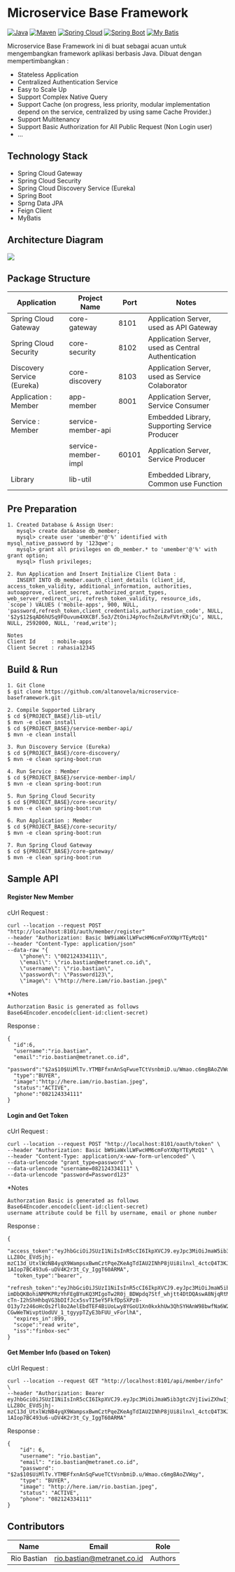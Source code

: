 # Microservice Base Framework

[![Java](https://img.shields.io/badge/Java-1.8.0-red.svg?style=plastic)](https://www.oracle.com/java/technologies/)
[![Maven](https://img.shields.io/badge/Maven-3.5.3-purple.svg?style=plastic)](https://maven.apache.org)
[![Spring Cloud](https://img.shields.io/badge/Spring%20Cloud-Hoxton.SR7-green.svg?style=plastic)](https://spring.io/projects/spring-cloud)
[![Spring Boot](https://img.shields.io/badge/Spring%20Boot-2.3.2.RELEASE-green.svg?style=plastic)](https://spring.io/projects/spring-boot)
[![My Batis](https://img.shields.io/badge/MyBatis-3.5.1-red.svg?style=plastic)](https://mybatis.org/mybatis-3/)

Microservice Base Framework ini di buat sebagai acuan untuk mengembangkan framework aplikasi berbasis Java.
Dibuat dengan mempertimbangkan :

- Stateless Application
- Centralized Authentication Service
- Easy to Scale Up
- Support Complex Native Query
- Support Cache (on progress, less priority, modular implementation depend on the service, centralized by using same Cache Provider.)
- Support Multitenancy 
- Support Basic Authorization for All Public Request (Non Login user)
- ...

## Technology Stack
- Spring Cloud Gateway
- Spring Cloud Security
- Spring Cloud Discovery Service (Eureka)
- Spring Boot
- Sprng Data JPA
- Feign Client
- MyBatis

## Architecture Diagram
![](https://raw.githubusercontent.com/altanovela/microservice-baseframework/master/.res/architecture-diagram.jpg)

## Package Structure

| Application | Project Name | Port | Notes |
| ------------ | ------------ | ------------ | ------------ |
| Spring Cloud Gateway | core-gateway | 8101 | Application Server, used as API Gateway |
| Spring Cloud Security | core-security | 8102 | Application Server, used as Central Authentication |
| Discovery Service (Eureka) | core-discovery | 8103 | Application Server, used as Service Colaborator |
| Application : Member | app-member | 8001 | Application Server, Service Consumer |
| Service : Member | service-member-api | | Embedded Library, Supporting Service Producer |
| | service-member-impl | 60101 | Application Server, Service Producer |
| Library | lib-util | | Embedded Library, Common use Function |

## Pre Preparation
```
1. Created Database & Assign User:
   mysql> create database db_member;
   mysql> create user 'umember'@'%' identified with mysql_native_password by '123qwe';
   mysql> grant all privileges on db_member.* to 'umember'@'%' with grant option;
   mysql> flush privileges;

2. Run Application and Insert Initialize Client Data :
   INSERT INTO db_member.oauth_client_details (client_id, access_token_validity, additional_information, authorities, autoapprove, client_secret, authorized_grant_types, web_server_redirect_uri, refresh_token_validity, resource_ids, `scope`) VALUES ('mobile-apps', 900, NULL, 'password,refresh_token,client_credentials,authorization_code', NULL, '$2y$12$qAD6hUSq9FOuvum4XKCBf.5o3/ZtOniJ4pYocfnZoLRvFVtrKRjCu', NULL, NULL, 2592000, NULL, 'read,write');

Notes
Client Id     : mobile-apps
Client Secret : rahasia12345
```

## Build & Run
```
1. Git Clone
$ git clone https://github.com/altanovela/microservice-baseframework.git

2. Compile Supported Library 
$ cd ${PROJECT_BASE}/lib-util/
$ mvn -e clean install
$ cd ${PROJECT_BASE}/service-member-api/
$ mvn -e clean install

3. Run Discovery Service (Eureka)
$ cd ${PROJECT_BASE}/core-discovery/
$ mvn -e clean spring-boot:run

4. Run Service : Member
$ cd ${PROJECT_BASE}/service-member-impl/
$ mvn -e clean spring-boot:run

5. Run Spring Cloud Security
$ cd ${PROJECT_BASE}/core-security/
$ mvn -e clean spring-boot:run

6. Run Application : Member
$ cd ${PROJECT_BASE}/core-security/
$ mvn -e clean spring-boot:run

7. Run Spring Cloud Gateway
$ cd ${PROJECT_BASE}/core-gateway/
$ mvn -e clean spring-boot:run
```

## Sample API
#### Register New Member
cUrl Request :
```
curl --location --request POST "http://localhost:8101/auth/member/register" 
--header "Authorization: Basic bW9iaWxlLWFwcHM6cmFoYXNpYTEyMzQ1" 
--header "Content-Type: application/json" 
--data-raw "{
    \"phone\": \"082124334111\",
    \"email\": \"rio.bastian@metranet.co.id\",
    \"username\": \"rio.bastian\",
    \"password\": \"Password123\",
    \"image\": \"http://here.iam/rio.bastian.jpeg\"
```
*Notes 
```
Authorzation Basic is generated as follows Base64Encoder.encode(client-id:client-secret)
```
Response :
```
{
  "id":6,
  "username":"rio.bastian",
  "email":"rio.bastian@metranet.co.id", 
  "password":"$2a$10$UiMlTv.YTMBFfxnAnSqFwueTCtVsnbmiD.u/Wmao.c6mgBAoZVWqy", 
  "type":"BUYER", 
  "image":"http://here.iam/rio.bastian.jpeg", 
  "status":"ACTIVE", 
  "phone":"082124334111"
}
```

#### Login and Get Token
cUrl Request : 
```
curl --location --request POST "http://localhost:8101/oauth/token" \
--header "Authorization: Basic bW9iaWxlLWFwcHM6cmFoYXNpYTEyMzQ1" \
--header "Content-Type: application/x-www-form-urlencoded" \
--data-urlencode "grant_type=password" \
--data-urlencode "username=082124334111" \
--data-urlencode "password=Password123"
```
*Notes 
```
Authorzation Basic is generated as follows Base64Encoder.encode(client-id:client-secret)
username attribute could be fill by username, email or phone number
```
Response :
```
{
  "access_token":"eyJhbGciOiJSUzI1NiIsInR5cCI6IkpXVCJ9.eyJpc3MiOiJmaW5ib3gtc2VjIiwiZXhwIjoxNjE4NTgyMjcyLCJ1c2VyX25hbWUiOiJyaW8uYmFzdGlhbiIsImF1dGhvcml0aWVzIjpbIkJVWUVSIl0sImNsaWVudF9pZCI6Im1vYmlsZS1hcHBzIiwic2NvcGUiOlsicmVhZCIsIndyaXRlIl19.QvTsJVICMjp8hlwIgVQemPAv2Y56WWR2Lk6MYYiwGioLEszb3zbqXaZkpZJ4kfYQjNzuKzfwOVqwx55HqiL2dsHhIcFTrFwe273AJgid6G6ECPPZyB8dPkrnB6cuowDKCM6Z4DTt8TMrlPFIsub1Na9TyGPyYmMgM53oLm9D7mIPlzv6-LLZ8Oc_EVdSjhj-mzC13d_UtxlWzNB4yqX9WampsxBwmCztPqeZKeAgTdIAU2INhP8jUi8ilnxl_4ctcQ4T3KJGpX8lfbYOLIgVSPq_x2EtYBC3TODTrsrLiJGod8gc-1AIop7BC493u6-uDV4K2r3t_Cy_IggT60ARMA",
  "token_type":"bearer",
  "refresh_token":"eyJhbGciOiJSUzI1NiIsInR5cCI6IkpXVCJ9.eyJpc3MiOiJmaW5ib3gtc2VjIiwiZXhwIjoxNjIxMTczMzcyLCJ1c2VyX25hbWUiOiJyaW8uYmFzdGlhbiIsImF1dGhvcml0aWVzIjpbIkJVWUVSIl0sImNsaWVudF9pZCI6Im1vYmlsZS1hcHBzIiwic2NvcGUiOlsicmVhZCIsIndyaXRlIl19.PSU3hLAAhYOYZ2AzmDrgDWLyvn1Le4Swyls8Q-imDbQKBohiNMPKPRzYhFEgBYuKQ3MIgoTw2R0j_BDWpdq7Stf_whjtt4DtDQAswA8NjqRtMBNqXpJPEmYXwK9nbVFQAIqs6cAyLPrwoI9ZYepSAg4MyfpuKnLBLZh5Pa9agVW-cTn-I2hShHhbqVG3bDIfJcx5svTI5eY5FkfDpSXPz8-O13y7z246oHcOs2fl8o2AelEbdTEF4BiUoLwy8YGoU1Xn0kxkhUw3QhSYHAnW98bwfNa6W2TbWcnC7JhLssLW-CGwWeTWivptUodUV_1_tgyypTZyE3bFUU_vForlhA",
  "expires_in":899,
  "scope":"read write",
  "iss":"finbox-sec"
}
```

#### Get Member Info (based on Token)
cUrl Request :
```
curl --location --request GET "http://localhost:8101/api/member/info" \
--header "Authorization: Bearer eyJhbGciOiJSUzI1NiIsInR5cCI6IkpXVCJ9.eyJpc3MiOiJmaW5ib3gtc2VjIiwiZXhwIjoxNjE4NTgyMjcyLCJ1c2VyX25hbWUiOiJyaW8uYmFzdGlhbiIsImF1dGhvcml0aWVzIjpbIkJVWUVSIl0sImNsaWVudF9pZCI6Im1vYmlsZS1hcHBzIiwic2NvcGUiOlsicmVhZCIsIndyaXRlIl19.QvTsJVICMjp8hlwIgVQemPAv2Y56WWR2Lk6MYYiwGioLEszb3zbqXaZkpZJ4kfYQjNzuKzfwOVqwx55HqiL2dsHhIcFTrFwe273AJgid6G6ECPPZyB8dPkrnB6cuowDKCM6Z4DTt8TMrlPFIsub1Na9TyGPyYmMgM53oLm9D7mIPlzv6-LLZ8Oc_EVdSjhj-mzC13d_UtxlWzNB4yqX9WampsxBwmCztPqeZKeAgTdIAU2INhP8jUi8ilnxl_4ctcQ4T3KJGpX8lfbYOLIgVSPq_x2EtYBC3TODTrsrLiJGod8gc-1AIop7BC493u6-uDV4K2r3t_Cy_IggT60ARMA"
```
Response :
```
{
    "id": 6,
    "username": "rio.bastian",
    "email": "rio.bastian@metranet.co.id",
    "password": "$2a$10$UiMlTv.YTMBFfxnAnSqFwueTCtVsnbmiD.u/Wmao.c6mgBAoZVWqy",
    "type": "BUYER",
    "image": "http://here.iam/rio.bastian.jpeg",
    "status": "ACTIVE",
    "phone": "082124334111"
}
```

## Contributors
| Name | Email | Role |
| ------------ | ------------ | ------------ |
| Rio Bastian | rio.bastian@metranet.co.id | Authors |
